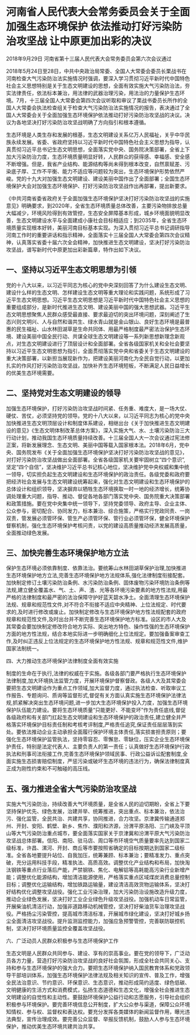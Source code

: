 # 河南省人民代表大会常务委员会关于全面加强生态环境保护  依法推动打好污染防治攻坚战  让中原更加出彩的决议

2018年9月29日 河南省第十三届人民代表大会常务委员会第六次会议通过



2018年5月24日至28日，中共中央政治局常委、全国人大常委会委员长栗战书在河南检查大气污染防治法实施情况时强调，要深入学习贯彻习近平新时代中国特色社会主义思想特别是关于生态文明建设的思想，全面有效实施大气污染防治法，夯实法律责任，依法标本兼治，用法律的武器治理污染，用法治的力量保护生态环境。7月，十三届全国人大常委会第四次会议听取和审议了栗战书委员长所作的全国人大常委会执法检查组关于检查大气污染防治法实施情况的报告，表决通过了全国人大常委会关于全面加强生态环境保护依法推动打好污染防治攻坚战的决议。决议为各地坚决打好污染防治攻坚战明确了方向指引和根本遵循。

生态环境是人类生存和发展的根基，生态文明建设关系亿万人民福祉，关乎中华民族永续发展。省委、省政府坚持以习近平新时代中国特色社会主义思想为指导，认真贯彻习近平总书记生态文明思想，全面落实党中央、国务院决策部署，全省上下加大污染防治力度，生态环境质量明显好转，人民群众的获得感、幸福感、安全感不断增强。但是，我省产业结构、能源结构等尚未得到根本改变，自然禀赋差、污染底子厚、工作不平衡、能力不适应等问题较为突出，生态环境保护形势依然严峻。党的十九大对加强生态文明建设、建设美丽中国作出了全面部署；全国生态环境保护大会对加强生态环境保护、打好污染防治攻坚战作出再部署，提出新要求。

《中共河南省委省政府关于全面加强生态环境保护坚决打好污染防治攻坚战的实施意见》明确要求，到2020年，全省生态环境质量总体改善，主要污染物排放总量大幅减少，环境风险得到有效管控，生态安全屏障基本形成，城乡环境面貌明显改善，生态文明建设水平与全面建成小康社会目标相适应；到2035年，全省生态环境质量实现根本好转，美丽河南目标基本实现。为深入贯彻习近平总书记调研指导河南工作时的重要讲话和指示精神，全面落实十三届全国人大常委会第四次会议精神，认真落实省委十届六次全会精神，加快推进生态文明建设，坚决打好污染防治攻坚战，谱写新时代中原更加出彩新篇章，特作出如下决议。

## 一、坚持以习近平生态文明思想为引领

党的十八大以来，以习近平同志为核心的党中央深刻回答了为什么建设生态文明、建设什么样的生态文明、怎样建设生态文明等重大理论和实践问题，系统形成了习近平生态文明思想。习近平生态文明思想是习近平新时代中国特色社会主义思想的重要组成部分，是新时代推进生态文明、建设美丽中国的强大思想武器。习近平生态文明思想聚焦人民群众感受最直接、要求最迫切的突出环境问题，深刻阐述了生态兴则文明兴、人与自然和谐共生、绿水青山就是金山银山、良好生态环境是最普惠的民生福祉、山水林田湖草是生命共同体、用最严格制度最严密法治保护生态环境、建设美丽中国全民行动、共谋全球生态文明建设等一系列新思想新理念新观点，对生态文明建设进行了顶层设计和全面部署。全省各级国家机关和全社会要坚持以习近平生态文明思想为指引，全面贯彻落实党中央和省委关于生态文明建设的重大决策部署，以新担当展现新作为，把建设美丽河南化为全民自觉行动，以更加扎实的作风打好污染防治攻坚战，加快补齐生态环境短板，不断满足人民日益增长的优美生态环境需要。

## 二、坚持党对生态文明建设的领导

加强生态环境保护，打好污染防治攻坚战时间紧、任务重、难度大，是一场大仗、硬仗、苦仗，必须坚持党的领导。党的十八大以来，以习近平同志为核心的党中央加快推进生态文明顶层设计和制度体系建设，相继出台《关于加快推进生态文明建设的意见》《生态文明体制改革总体方案》，深入实施大气、水、土壤污染防治三大行动计划，推动我国生态环境质量持续改善。十三届全国人大一次会议通过宪法修正案，将新发展理念、生态文明、美丽中国等载入国家根本法。2018年6月，党中央、国务院发布《关于全面加强生态环境保护坚决打好污染防治攻坚战的意见》，对打好污染防治攻坚战做出全面部署。全省各级国家机关要牢固树立“四个意识”,坚定“四个自信”，坚决维护习近平总书记核心地位，坚决维护党中央权威和集中统一领导，切实担负起生态文明建设和生态环境保护的政治责任。各级党委和政府要把经济社会发展与生态文明建设统筹起来，强化对生态文明建设和生态环境保护的总体设计和组织领导，坚决摒弃以牺牲生态环境换取一时一地的经济增长，统筹协调处理重大问题，指导、推动、督促各地各部门落实党中央、国务院重大决策部署和政策措施。要在党中央集中统一领导下，坚持党委领导、政府主导、企业主体、公众参与，密切配合、协同发力，标本兼治、综合施策，严格实行党政同责、一岗双责，管发展必须管环保、管生产必须管环保、管行业必须管环保，健全环境保护督察机制，强化生态环境保护考核问责，以党的建设高质量推动经济发展高质量，全面推动绿色发展。

## 三、加快完善生态环境保护地方立法

保护生态环境必须依靠制度、依靠法治。要统筹山水林田湖草保护治理,加快推进生态环境保护地方立法,完善生态环境保护地方法规体系,强化法律制度衔接配套。加快制定修订土壤污染防治条例、水污染防治条例、固体废物污染环境防治条例等法规,建立健全覆盖水、气、土、声、渣、光等各环境污染要素的地方性法规,用最严格的法律制度和最严密的法治保障守护好蓝天碧水净土。全面清理生态环境保护法规、规章和规范性文件,对不符合不衔接不适应中央精神、上位法规定、时代要求的,及时进行修改或废止。加快制定修改与生态环境保护地方性法规配套的政府规章和规范性文件,及时出台并不断完善生态环境保护地方标准。设区的市人大及其常委会要加快制定修改符合地方实际、突出地方特色、操作性强的生态环境保护方面的地方性法规，结合本地实际进一步明确细化上位法规定。要加强备案审查工作,及时纠正违反上位法规定的生态环境保护地方性法规、规章和规范性文件,维护国家法制统一。

四、大力推动生态环境保护法律制度全面有效实施

制度的生命在于执行,法律的权威在于实施。各级各部门要严格执行生态环境保护法律制度,加大环境执法监管力度，开展环境保护督察督政。各级人大及其常委会要把生态文明建设作为重点工作领域,加大监督力度，通过执法检查、听取审议工作报告、专题询问、质询等监督形式,督促有关方面认真实施生态环境保护法律法规,抓紧解决突出生态环境问题,进一步加大生态环境保护投入力度，加强生态环境保护队伍能力建设。要将生态环境质量“只能更好、不能变坏”作为责任底线,督促各级政府和有关部门扛起生态文明建设和生态环境保护的政治责任,建立健全并严格落实环境保护目标责任制和考核考评制度,严格责任追究,保证责任层层落到实处。要依法推动企业主动承担全面履行保护环境主体责任,落实损害担责原则；要强化生态环境保护监管执法，坚持零容忍、零懈怠、零缺位，压实企业生态环境保护责任，特别是法定代表人、主要负责人的第一责任；认真做好生态环境保护行政执法和刑事司法衔接工作,完善生态环境保护领域民事、行政公益诉讼配套制度,全面实施生态损害赔偿制度，严惩污染或破坏生态环境的违法行为，确保法律制度真正成为刚性约束和不可触碰的高压线。

## 五、强力推进全省大气污染防治攻坚战

实施大气污染防治，持续改善大气环境质量，是全省人民的迫切期盼，全省上下要坚持保护优先、绿色发展，治建并举、统筹推进，突出重点、标本兼治，依法治污、强化监管，全民共治、共建共享，协同推进，合力攻坚。京津冀传输通道郑州、开封、安阳、鹤壁、新乡、焦作、濮阳和济源，汾渭平原洛阳、三门峡及平顶山等大气污染防治重点城市，要全面落实国家关于京津冀和汾渭平原大气污染防治攻坚战总体部署。信阳、南阳、驻马店、周口等市环境空气质量要率先达到国家二级标准，许昌、漯河、开封、商丘等市要按照省确定的目标按期达到国家二级标准。全省各地要提升站位、自我加压，统筹兼顾、标本兼治；要精准发力、重点突破，充分运用科技手段，精准执法、高质高效。调整优化产业结构和布局，加快淘汰钢铁等重点行业落后产能，严禁钢铁、焦化、电解铝等高耗能高污染行业新增产能；调整优化能源结构，增加清洁能源使用，严格落实重点区域煤炭消费总量控制目标；调整优化运输结构，增加铁路运输量，建设清洁高效货物运输体系，坚决打好结构优化调整攻坚战役。强化工业污染治理，加大污染防治设施改造升级力度，推动企业绿色发展，坚决打好工业企业绿色升级攻坚战役。加强机动车日常监管，开展柴油机清洁行动，加强非道路移动机械管控，坚决打好柴油货车治理攻坚战役。严格扬尘污染管控，提高城市清洁标准，开展城市绿化建设，坚决打好城乡扬尘全面清洁攻坚战役。提升监测监控能力，加强应急预警管控，完善联防联控机制，坚决打好环境质量监控全覆盖攻坚战役。

六、广泛动员人民群众积极参与生态环境保护工作

生态文明是人民群众共同参与、建设、享有的崇高事业。要在党的领导下，广泛动员各方力量，营造打好污染防治攻坚战的良好社会氛围，形成全社会共同关心、支持和参与生态环境保护的强大合力。要把生态环境保护纳入国民教育体系和党政领导干部培训体系，加强生态环境保护法律法规及相关知识的宣传、普及工作，增强全民法治意识、节约意识、环保意识、生态意识，推动形成简约适度、绿色低碳、文明健康的生活方式和消费模式，弘扬生态道德和生态文化，增强全社会推进生态文明建设的自觉性和主动性。要鼓励环境保护公益行动和志愿服务，引导社会组织积极参与环境保护。要完善环境信息公开制度，扩大公众参与渠道，保障公众环境知情权、参与权、监督权和表达权。要充分发挥各类媒体的新闻监督作用，曝光违法典型，宣传治理成效。要完善公众监督、举报反馈机制，鼓励人人参与生态环境保护，推动优美生态环境共建共治共享。